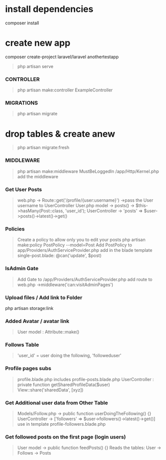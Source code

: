 # install dependencies

composer install

# create new app

composer create-project laravel/laravel anothertestapp

> php artisan serve

### CONTROLLER

> php artisan make:controller ExampleController

### MIGRATIONS

> php artisan migrate

# drop tables & create anew

> php artisan migrate:fresh

### MIDDLEWARE

> php artisan make:middleware MustBeLoggedIn
> /app/Http/Kernel.php add the middleware

### Get User Posts

> web.php -> Route::get('/profile/{user:username}') ->pass the User username to UserController
> User.php model -> posts() -> $this->hasMany(Post::class, 'user_id');
> UserController -> 'posts' => $user->posts()->latest()->get()

### Policies

> Create a policy to allow only you to edit your posts
> php artisan make:policy PostPolicy --model=Post
> Add PostPolicy to app/Providers/AuthServiceProvider.php
> add in the blade template single-post.blade: @can('update', $post)

### IsAdmin Gate

> Add Gate to /app/Providers/AuthServiceProvider.php
> add route to web.php ->middleware('can:visitAdminPages')

### Upload files / Add link to Folder

php artisan storage:link

### Added Avatar / avatar link

> User model : Attribute::make()

### Follows Table

> 'user_id' = user doing the following, 'followeduser'

### Profile pages subs

> profile.blade.php includes profile-posts.blade.php
> UserController : private function getSharedProfileData($user)
> View::share('sharedData', [xyz])

### Get Additional user data from Other Table

> Models/Follow.php -> public function userDoingTheFollowing() {}
> UserController -> ['followers' => $user->followers()->latest()->get()]
> use in template profile-followers.blade.php

### Get followed posts on the first page (login users)

> User model -> public function feedPosts() {}
> Reads the tables: User -> Follows -> Posts
